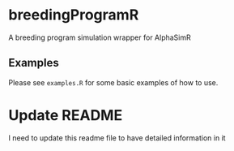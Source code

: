# breedingProgramR
A breeding program simulation wrapper for AlphaSimR

## Examples
Please see `examples.R` for some basic examples of how to use. 

# Update README
I need to update this readme file to have detailed information in it
